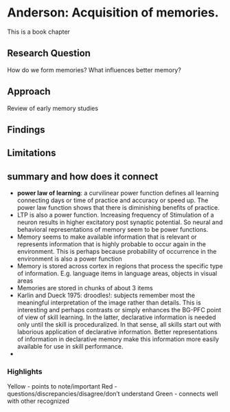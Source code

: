 # Anderson: Acquisition of memories. 
This is a book chapter

## Research Question
How do we form memories? What influences better memory?
## Approach
Review of early memory studies
## Findings
 
## Limitations

## summary and how does it connect
- **power law of learning**: a curvilinear power function defines all learning connecting days or time of practice and accuracy or speed up. The power law function shows that there is diminishing benefits of practice. 
- LTP is also a power function. Increasing frequency of Stimulation of a neuron results in higher excitatory post synaptic potential. So neural and behavioral representations of memory seem to be power functions.
- Memory seems to make available information that is relevant or represents information that is highly probable to occur again in the environment. This is perhaps because probability of occurrence in the environment is also a power function
- Memory is stored across cortex in regions that process the specific type of information. E.g. language items in language areas, objects in visual areas
- Memories are stored in chunks of about 3 items
- Karlin and Dueck 1975: droodles!: subjects remember most the meaningful interpretation of the image rather than details. This is interesting and perhaps contrasts or simply enhances the BG-PFC point of view of skill learning. In the latter, declarative information is needed only until the skill is proceduralized. In that sense, all skills start out with laborious application of declarative information. Better representations of information in declarative memory make this information more easily available for use in skill performance. 
- 

### Highlights
Yellow - points to note/important 
Red - questions/discrepancies/disagree/don’t understand
Green - connects well with other recognized
